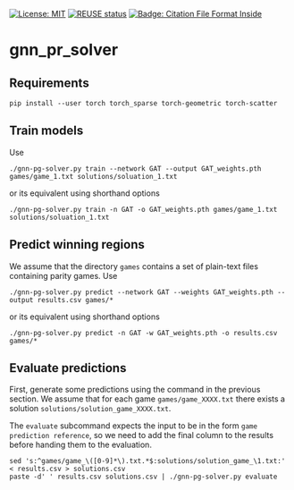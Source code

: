 <!--
SPDX-FileCopyrightText: 2022 German Aerospace Center (DLR)
SPDX-FileContributor: Tobias Hecking <tobias.hecking@dlr.de>
SPDX-FileContributor: Alexander Weinert <alexander.weinert@dlr.de>

SPDX-License-Identifier: CC-BY-NC-ND-3.0
-->

[![License: MIT](https://img.shields.io/badge/license-MIT-yellow.svg)](https://github.com/DLR-SC/GNN-Parity-Games-Solver/blob/main/LICENSES/MIT.txt)
[![REUSE status](https://api.reuse.software/badge/github.com/DLR-SC/GNN-Parity-Games-Solver)](https://api.reuse.software/info/github.com/DLR-SC/GNN-Parity-Games-Solver)
[![Badge: Citation File Format Inside](https://img.shields.io/badge/-citable%20software-green)](https://github.com/DLR-SC/GNN-Parity-Games-Solver/blob/main/CITATION.cff)

# gnn_pr_solver

## Requirements

    pip install --user torch torch_sparse torch-geometric torch-scatter

## Train models 

Use

    ./gnn-pg-solver.py train --network GAT --output GAT_weights.pth games/game_1.txt solutions/soluation_1.txt

or its equivalent using shorthand options

    ./gnn-pg-solver.py train -n GAT -o GAT_weights.pth games/game_1.txt solutions/soluation_1.txt

## Predict winning regions

We assume that the directory `games` contains a set of plain-text files containing parity games.
Use

    ./gnn-pg-solver.py predict --network GAT --weights GAT_weights.pth --output results.csv games/*

or its equivalent using shorthand options

    ./gnn-pg-solver.py predict -n GAT -w GAT_weights.pth -o results.csv games/*

## Evaluate predictions

First, generate some predictions using the command in the previous section.
We assume that for each game `games/game_XXXX.txt` there exists a solution `solutions/solution_game_XXXX.txt`.

The `evaluate` subcommand expects the input to be in the form `game prediction reference`, so we need to add the final column to the results before handing them to the evaluation.

    sed 's:^games/game_\([0-9]*\).txt.*$:solutions/solution_game_\1.txt:' < results.csv > solutions.csv
    paste -d' ' results.csv solutions.csv | ./gnn-pg-solver.py evaluate 
